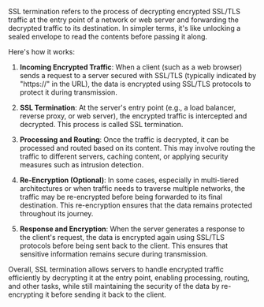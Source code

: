 SSL termination refers to the process of decrypting encrypted SSL/TLS traffic at the entry point of a network or web server and forwarding the decrypted traffic to its destination. In simpler terms, it's like unlocking a sealed envelope to read the contents before passing it along.

Here's how it works:

1. **Incoming Encrypted Traffic**: When a client (such as a web browser) sends a request to a server secured with SSL/TLS (typically indicated by "https://" in the URL), the data is encrypted using SSL/TLS protocols to protect it during transmission.

2. **SSL Termination**: At the server's entry point (e.g., a load balancer, reverse proxy, or web server), the encrypted traffic is intercepted and decrypted. This process is called SSL termination.

3. **Processing and Routing**: Once the traffic is decrypted, it can be processed and routed based on its content. This may involve routing the traffic to different servers, caching content, or applying security measures such as intrusion detection.

4. **Re-Encryption (Optional)**: In some cases, especially in multi-tiered architectures or when traffic needs to traverse multiple networks, the traffic may be re-encrypted before being forwarded to its final destination. This re-encryption ensures that the data remains protected throughout its journey.

5. **Response and Encryption**: When the server generates a response to the client's request, the data is encrypted again using SSL/TLS protocols before being sent back to the client. This ensures that sensitive information remains secure during transmission.

Overall, SSL termination allows servers to handle encrypted traffic efficiently by decrypting it at the entry point, enabling processing, routing, and other tasks, while still maintaining the security of the data by re-encrypting it before sending it back to the client.